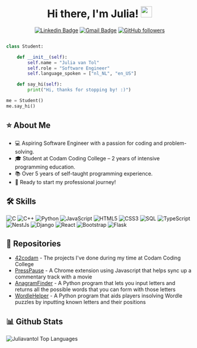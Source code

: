 <h1 align="center">
  Hi there, I'm Julia! <img src="https://media.giphy.com/media/hvRJCLFzcasrR4ia7z/giphy.gif" width="30px">
</h1>
<div align="center">
  
  [![Linkedin Badge](https://img.shields.io/badge/-LinkedIn-blue?style=flat-square&logo=Linkedin&logoColor=white&link=https://www.linkedin.com/in/juliavantol/)](https://www.linkedin.com/in/juliavantol/)
  [![Gmail Badge](https://img.shields.io/badge/-Gmail-c14438?style=flat-square&logo=Gmail&logoColor=white&link=mailto:julia.aleidavantol@gmail.com)](mailto:julia.aleidavantol@gmail.com)
  [![GitHub followers](https://img.shields.io/github/followers/juliavantol?label=Follow&style=social)](https://github.com/juliavantol/?tab=follow)
</div>

```python

class Student:

    def __init__(self):
        self.name = "Julia van Tol"
        self.role = "Software Engineer"
        self.language_spoken = ["nl_NL", "en_US"]

    def say_hi(self):
        print("Hi, thanks for stopping by! :)")

me = Student()
me.say_hi()
```

## ⭐ About Me
- 💻 Aspiring Software Engineer with a passion for coding and problem-solving.
- 🎓 Student at Codam Coding College – 2 years of intensive programming education.
- 📚 Over 5 years of self-taught programming experience.
- 🚀 Ready to start my professional journey!

## 🛠️ Skills
<p>
  <img alt="C" src="https://img.shields.io/badge/-C-00599C?style=flat-square&logo=c&logoColor=white" />
  <img alt="C++" src="https://img.shields.io/badge/-C++-00599C?style=flat-square&logo=c%2B%2B&logoColor=white" />
  <img alt="Python" src="https://img.shields.io/badge/-Python-3670A0?style=flat-square&logo=python&logoColor=ffdd54" />
  <img alt="JavaScript" src="https://img.shields.io/badge/-JavaScript-F7DF1E?style=flat-square&logo=javascript&logoColor=black" />
  <img alt="HTML5" src="https://img.shields.io/badge/-HTML5-E34F26?style=flat-square&logo=html5&logoColor=white" />
  <img alt="CSS3" src="https://img.shields.io/badge/-CSS3-1572B6?style=flat-square&logo=css3&logoColor=white" />
  <img alt="SQL" src="https://img.shields.io/badge/-SQL-2576A2?style=flat-square&logo=postgresql&logoColor=white" />
  <img alt="TypeScript" src="https://img.shields.io/badge/-TypeScript-007ACC?style=flat-square&logo=typescript&logoColor=white" />
  <img alt="NestJs" src="https://img.shields.io/badge/-NestJs-EA2845?style=flat-square&logo=nestjs&logoColor=white" />
  <img alt="Django" src="https://img.shields.io/badge/-Django-092E20?style=flat-square&logo=django&logoColor=white" />
  <img alt="React" src="https://img.shields.io/badge/-React-45b8d8?style=flat-square&logo=react&logoColor=white" />
  <img alt="Bootstrap" src="https://img.shields.io/badge/-Bootstrap-563D7C?style=flat-square&logo=bootstrap&logoColor=white" />
  <img alt="Flask" src="https://img.shields.io/badge/-Flask-000000?style=flat-square&logo=flask&logoColor=white" />
</p>

## 📂 Repositories

- [42codam](https://github.com/juliavantol/42codam) - The projects I've done during my time at Codam Coding College
- [PressPause](https://github.com/juliavantol/PressPause) - A Chrome extension using Javascript that helps sync up a commentary track with a movie
- [AnagramFinder](https://github.com/juliavantol/practice/tree/master/AnagramFinder) - A Python program that lets you input letters and returns all the possible words that you can form with those letters
- [WordleHelper]([https://github.com/juliavantol/PressPause](https://github.com/juliavantol/practice/tree/master/WordleHelper)) - A Python program that aids players insolving Wordle puzzles by inputting known letters and their positions

  
## 📊 Github Stats
<img src="https://github-readme-stats.vercel.app/api/top-langs/?username=juliavantol&layout=compact&theme=light&bg_color=FFFFFF" alt="Juliavantol Top Languages"/>
